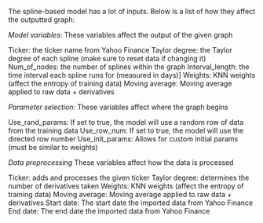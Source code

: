 The spline-based model has a lot of inputs. Below is a list of how they affect the outputted graph:

*Model variables:*
These variables affect the output of the given graph

Ticker: the ticker name from Yahoo Finance
Taylor degree: the Taylor degree of each spline (make sure to reset data if changing it)
Num_of_nodes: the number of splines within the graph
Interval_length: the time interval each spline runs for (measured in days)]
Weights: KNN weights (affect the entropy of training data)
Moving average: Moving average applied to raw data + derivatives

*Parameter selection:*
These variables affect where the graph begins

Use_rand_params: If set to true, the model will use a random row of data from the training data
Use_row_num: If set to true, the model will use the directed row number
Use_init_params: Allows for custom initial params (must be similar to weights)

*Data preprocessing*
These variables affect how the data is processed

Ticker: adds and processes the given ticker
Taylor degree: determines the number of derivatives taken
Weights: KNN weights (affect the entropy of training data)
Moving average: Moving average applied to raw data + derivatives
Start date: The start date the imported data from Yahoo Finance
End date: The end date the imported data from Yahoo Finance
